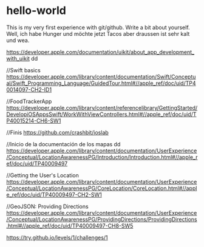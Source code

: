 # hello-world
This is my very first experience with git/github.
Write a bit about yourself. Well, ich habe Hunger und möchte jetzt Tacos aber draussen ist sehr kalt und wea.

https://developer.apple.com/documentation/uikit/about_app_development_with_uikit dd


//Swift basics
https://developer.apple.com/library/content/documentation/Swift/Conceptual/Swift_Programming_Language/GuidedTour.html#//apple_ref/doc/uid/TP40014097-CH2-ID1


//FoodTrackerApp
https://developer.apple.com/library/content/referencelibrary/GettingStarted/DevelopiOSAppsSwift/WorkWithViewControllers.html#//apple_ref/doc/uid/TP40015214-CH6-SW1


//Finis
https://github.com/crashbit/ioslab


//Inicio de la documentación de los mapas dd 
https://developer.apple.com/library/content/documentation/UserExperience/Conceptual/LocationAwarenessPG/Introduction/Introduction.html#//apple_ref/doc/uid/TP40009497

//Getting the User's Location
https://developer.apple.com/library/content/documentation/UserExperience/Conceptual/LocationAwarenessPG/CoreLocation/CoreLocation.html#//apple_ref/doc/uid/TP40009497-CH2-SW1

//GeoJSON: Providing Directions
https://developer.apple.com/library/content/documentation/UserExperience/Conceptual/LocationAwarenessPG/ProvidingDirections/ProvidingDirections.html#//apple_ref/doc/uid/TP40009497-CH8-SW5


https://try.github.io/levels/1/challenges/1
